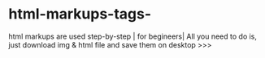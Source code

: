 # html-markups-tags-
html markups are used step-by-step | for begineers| All you need to do is, just download img & html file and save them on desktop >>>

